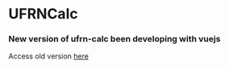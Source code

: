 # UFRNCalc

### New version of ufrn-calc been developing with vuejs

Access old version [here](https://pedroflp.github.io/ufrn-calc)